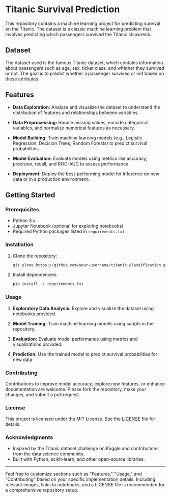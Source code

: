 # Titanic Survival Prediction

This repository contains a machine learning project for predicting survival on the Titanic. The dataset is a classic machine learning problem that involves predicting which passengers survived the Titanic shipwreck.

## Dataset

The dataset used is the famous Titanic dataset, which contains information about passengers such as age, sex, ticket class, and whether they survived or not. The goal is to predict whether a passenger survived or not based on these attributes.

## Features

- **Data Exploration:** Analyze and visualize the dataset to understand the distribution of features and relationships between variables.
  
- **Data Preprocessing:** Handle missing values, encode categorical variables, and normalize numerical features as necessary.
  
- **Model Building:** Train machine learning models (e.g., Logistic Regression, Decision Trees, Random Forests) to predict survival probabilities.
  
- **Model Evaluation:** Evaluate models using metrics like accuracy, precision, recall, and ROC-AUC to assess performance.
  
- **Deployment:** Deploy the best-performing model for inference on new data or in a production environment.

## Getting Started

### Prerequisites

- Python 3.x
- Jupyter Notebook (optional for exploring notebooks)
- Required Python packages listed in `requirements.txt`

### Installation

1. Clone the repository:
   ```bash
   git clone https://github.com/your-username/titanic-classification.git
   ```

2. Install dependencies:
   ```bash
   pip install -r requirements.txt
   ```

### Usage

1. **Exploratory Data Analysis:** Explore and visualize the dataset using notebooks provided.
   
2. **Model Training:** Train machine learning models using scripts in the repository.
   
3. **Evaluation:** Evaluate model performance using metrics and visualizations provided.
   
4. **Prediction:** Use the trained model to predict survival probabilities for new data.

### Contributing

Contributions to improve model accuracy, explore new features, or enhance documentation are welcome. Please fork the repository, make your changes, and submit a pull request.

### License

This project is licensed under the MIT License. See the [LICENSE](LICENSE) file for details.

### Acknowledgments

- Inspired by the Titanic dataset challenge on Kaggle and contributions from the data science community.
- Built with Python, scikit-learn, and other open-source libraries.

---

Feel free to customize sections such as "Features," "Usage," and "Contributing" based on your specific implementation details. Including relevant images, links to notebooks, and a LICENSE file is recommended for a comprehensive repository setup.
